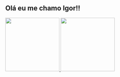 ## Olá eu me chamo Igor!!

<div>
  <a href="https://beacons.ai/igorRooberto">
  <img height="170em" src="https://github-readme-stats.vercel.app/api?username=igorRooberto&show_icons=true&theme=radical"/   >
  <img height="170em" src="https://github-readme-stats.vercel.app/api/top-langs/?username=igorRooberto&hide_progress=true&theme=radical"/>
</div>
